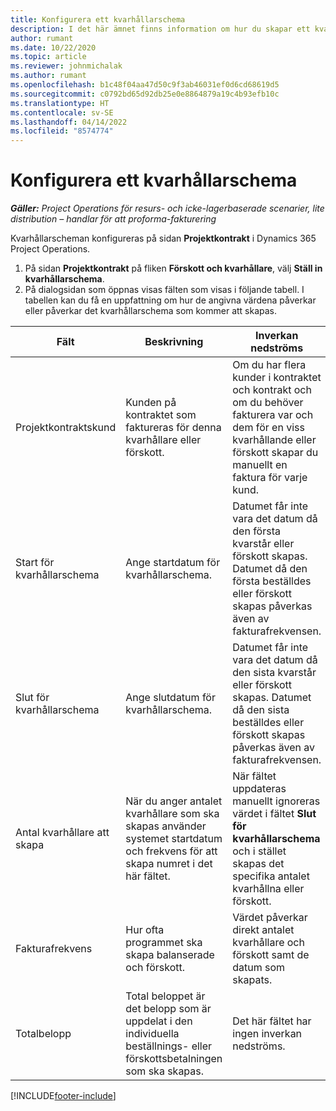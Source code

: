 ```yaml
---
title: Konfigurera ett kvarhållarschema
description: I det här ämnet finns information om hur du skapar ett kvarhållarschema i Project Operations.
author: rumant
ms.date: 10/22/2020
ms.topic: article
ms.reviewer: johnmichalak
ms.author: rumant
ms.openlocfilehash: b1c48f04aa47d50c9f3ab46031ef0d6cd68619d5
ms.sourcegitcommit: c0792bd65d92db25e0e8864879a19c4b93efb10c
ms.translationtype: HT
ms.contentlocale: sv-SE
ms.lasthandoff: 04/14/2022
ms.locfileid: "8574774"
---
```

# <a name="set-up-a-retainer-schedule"></a>Konfigurera ett kvarhållarschema

_**Gäller:** Project Operations för resurs- och icke-lagerbaserade scenarier, lite distribution – handlar för att proforma-fakturering_

Kvarhållarscheman konfigureras på sidan **Projektkontrakt** i Dynamics 365 Project Operations.

1. På sidan **Projektkontrakt** på fliken **Förskott och kvarhållare**, välj **Ställ in kvarhållarschema**.
2. På dialogsidan som öppnas visas fälten som visas i följande tabell. I tabellen kan du få en uppfattning om hur de angivna värdena påverkar eller påverkar det kvarhållarschema som kommer att skapas.

| Fält | Beskrivning | Inverkan nedströms |
| --- | --- | --- |
| Projektkontraktskund | Kunden på kontraktet som faktureras för denna kvarhållare eller förskott. | Om du har flera kunder i kontraktet och kontrakt och om du behöver fakturera var och dem för en viss kvarhållande eller förskott skapar du manuellt en faktura för varje kund. |
| Start för kvarhållarschema | Ange startdatum för kvarhållarschema. | Datumet får inte vara det datum då den första kvarstår eller förskott skapas. Datumet då den första beställdes eller förskott skapas påverkas även av fakturafrekvensen. |
| Slut för kvarhållarschema | Ange slutdatum för kvarhållarschema. | Datumet får inte vara det datum då den sista kvarstår eller förskott skapas. Datumet då den sista beställdes eller förskott skapas påverkas även av fakturafrekvensen. |
| Antal kvarhållare att skapa | När du anger antalet kvarhållare som ska skapas använder systemet startdatum och frekvens för att skapa numret i det här fältet. | När fältet uppdateras manuellt ignoreras värdet i fältet **Slut för kvarhållarschema** och i stället skapas det specifika antalet kvarhållna eller förskott. |
| Fakturafrekvens | Hur ofta programmet ska skapa balanserade och förskott. | Värdet påverkar direkt antalet kvarhållare och förskott samt de datum som skapats. |
| Totalbelopp | Total beloppet är det belopp som är uppdelat i den individuella beställnings- eller förskottsbetalningen som ska skapas. | Det här fältet har ingen inverkan nedströms. |


[!INCLUDE[footer-include](../../includes/footer-banner.md)]